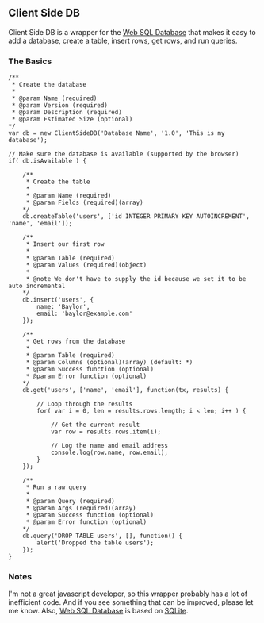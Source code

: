 ## Client Side DB
Client Side DB is a wrapper for the [Web SQL Database](http://dev.w3.org/html5/webdatabase/) that makes it easy to add a database, create a table, insert rows, get rows, and run queries.

### The Basics

	/**
	 * Create the database
	 *
	 * @param Name (required)
	 * @param Version (required)
	 * @param Description (required)
	 * @param Estimated Size (optional)
	*/
	var db = new ClientSideDB('Database Name', '1.0', 'This is my database');
	
	// Make sure the database is available (supported by the browser)
	if( db.isAvailable ) {
		
		/**
		 * Create the table
		 *
		 * @param Name (required)
		 * @param Fields (required)(array)
		*/
		db.createTable('users', ['id INTEGER PRIMARY KEY AUTOINCREMENT', 'name', 'email']);
		
		/**
		 * Insert our first row
		 *
		 * @param Table (required)
		 * @param Values (required)(object)
		 *
		 * @note We don't have to supply the id because we set it to be auto incremental
		*/
		db.insert('users', {
			name: 'Baylor',
			email: 'baylor@example.com'
		});
		
		/**
		 * Get rows from the database
		 *
		 * @param Table (required)
		 * @param Columns (optional)(array) (default: *)
		 * @param Success function (optional)
		 * @param Error function (optional)
		*/
		db.get('users', ['name', 'email'], function(tx, results) {
			
			// Loop through the results
			for( var i = 0, len = results.rows.length; i < len; i++ ) {
				
				// Get the current result
				var row = results.rows.item(i);
				
				// Log the name and email address
				console.log(row.name, row.email);
			}
		});
		
		/**
		 * Run a raw query
		 *
		 * @param Query (required)
		 * @param Args (required)(array)
		 * @param Success function (optional)
		 * @param Error function (optional)
		*/
		db.query('DROP TABLE users', [], function() {
			alert('Dropped the table users');
		});
	}
	
### Notes
I'm not a great javascript developer, so this wrapper probably has a lot of inefficient code. And if you see something that can be improved, please let me know. Also, [Web SQL Database](http://dev.w3.org/html5/webdatabase/) is based on [SQLite](http://www.sqlite.org/).